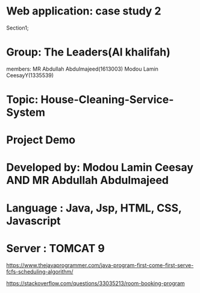# Web application:  case study 2
Section1;
# Group: The Leaders(Al khalifah)
members: 
MR Abdullah Abdulmajeed(1613003)
Modou Lamin CeesayY(1335539)

# Topic: House-Cleaning-Service-System

# Project Demo
# Developed by: Modou Lamin Ceesay AND MR Abdullah Abdulmajeed 
# Language : Java, Jsp, HTML, CSS, Javascript
# Server : TOMCAT 9


https://www.thejavaprogrammer.com/java-program-first-come-first-serve-fcfs-scheduling-algorithm/

https://stackoverflow.com/questions/33035213/room-booking-program
